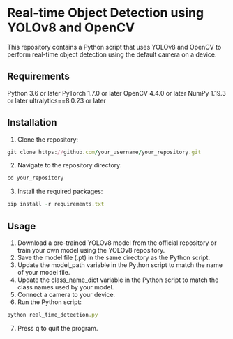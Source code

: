 # Real-time Object Detection using YOLOv8 and OpenCV

This repository contains a Python script that uses YOLOv8 and OpenCV to perform real-time object detection using the default camera on a device.

## Requirements
Python 3.6 or later
PyTorch 1.7.0 or later
OpenCV 4.4.0 or later
NumPy 1.19.3 or later
ultralytics==8.0.23 or later

## Installation
1. Clone the repository: 
```rb
git clone https://github.com/your_username/your_repository.git
```
2. Navigate to the repository directory:
```rb
cd your_repository
```
3. Install the required packages:
```rb
pip install -r requirements.txt
```
## Usage
1. Download a pre-trained YOLOv8 model from the official repository or train your own model using the YOLOv8 repository.
2. Save the model file (.pt) in the same directory as the Python script.
3. Update the model_path variable in the Python script to match the name of your model file.
4. Update the class_name_dict variable in the Python script to match the class names used by your model.
5. Connect a camera to your device.
6. Run the Python script:
```rb
python real_time_detection.py
```
7. Press q to quit the program.

